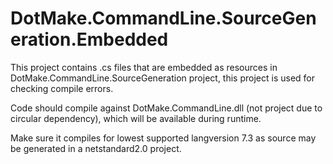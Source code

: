 # DotMake.CommandLine.SourceGeneration.Embedded

This project contains .cs files that are embedded as resources in DotMake.CommandLine.SourceGeneration project, 
this project is used for checking compile errors.

Code should compile against DotMake.CommandLine.dll (not project due to circular dependency),
which will be available during runtime.

Make sure it compiles for lowest supported langversion 7.3 as source may be generated in a netstandard2.0 project.

